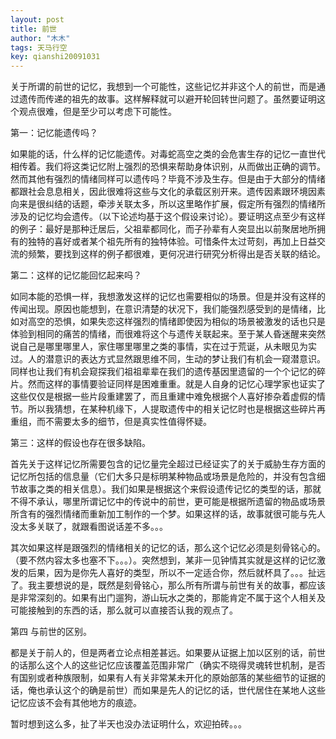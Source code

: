 ```yaml
---
layout: post
title: 前世
author: "木木"
tags: 天马行空
key: qianshi20091031
---
```


关于所谓的前世的记忆，我想到一个可能性，这些记忆并非这个人的前世，而是通过遗传而传递的祖先的故事。这样解释就可以避开轮回转世问题了。虽然要证明这个观点很难，但是至少可以考虑下可能性。
<!--more-->

第一：记忆能遗传吗？

如果能的话，什么样的记忆能遗传。对毒蛇高空之类的会危害生存的记忆一直世代相传着。我们将这类记忆附上强烈的恐惧来帮助身体识别，从而做出正确的调节。然而其他有强烈的情绪同样可以遗传吗？毕竟不涉及生存。但是由于大部分的情绪都跟社会息息相关，因此很难将这些与文化的承载区别开来。遗传因素跟环境因素向来是很纠结的话题，牵涉关联太多，所以这里略作扩展，假定所有强烈的情绪所涉及的记忆均会遗传。（以下论述均基于这个假设来讨论）。要证明这点至少有这样的例子：最好是那种迁居后，父祖辈都同化，而子孙辈有人突显出以前聚居地所拥有的独特的喜好或者某个祖先所有的独特体验。可惜条件太过苛刻，再加上日益交流的频繁，要找到这样的例子都很难，更何况进行研究分析得出是否关联的结论。

第二：这样的记忆能回忆起来吗？

如同本能的恐惧一样，我想激发这样的记忆也需要相似的场景。但是并没有这样的传闻出现。原因也能想到，在意识清楚的状况下，我们能强烈感受到的是情绪，比如对高空的恐惧，如果失恋这样强烈的情绪即使因为相似的场景被激发的话也只是体验到相同的痛苦的情绪，而很难将这个与遗传关联起来。至于某人昏迷醒来突然说自己是哪里哪里人，家住哪里哪里之类的事情，实在过于荒诞，从未眼见为实过。人的潜意识的表达方式显然跟思维不同，生动的梦让我们有机会一窥潜意识。同样也让我们有机会窥探我们祖祖辈辈在我们的遗传基因里遗留的一个个记忆的碎片。然而这样的事情要验证同样是困难重重。就是人自身的记忆心理学家也证实了这些仅仅是根据一些片段重建罢了，而且重建中难免根据个人喜好掺杂着虚假的情节。所以我猜想，在某种机缘下，人提取遗传中的相关记忆时也是根据这些碎片再重组，而不需要太多的细节，但是真实性值得怀疑。

第三：这样的假设也存在很多缺陷。

首先关于这样记忆所需要包含的记忆量完全超过已经证实了的关于威胁生存方面的记忆所包括的信息量（它们大多只是标明某种物品或场景是危险的，并没有包含细节故事之类的相关信息）。我们如果是根据这个来假设遗传记忆的类型的话，那就不得不承认，哪里所谓记忆中的传说中的前世，更可能是根据所遗留的物品或场景所含有的强烈情绪而重新加工制作的一个梦。如果这样的话，故事就很可能与先人没太多关联了，就跟看图说话差不多。。。

其次如果这样是跟强烈的情绪相关的记忆的话，那么这个记忆必须是刻骨铭心的。（要不然内容太多也塞不下。。。）。突然想到，某非一见钟情其实就是这样的记忆激发的后果，因为是你先人喜好的类型，所以不一定适合你，然后就杯具了。。。扯远了。我主要想说的是，既然是刻骨铭心，那么所有所谓与前世有关的故事，都应该是非常深刻的。如果有出门遛狗，游山玩水之类的，那能肯定不属于这个人相关及可能接触到的东西的话，那么就可以直接否认我的观点了。

第四 与前世的区别。

都是关于前人的，但是两者立论点相差甚远。如果要从证据上加以区别的话，前世的话那么这个人的这些记忆应该覆盖范围非常广（确实不晓得灵魂转世机制，是否有国别或者种族限制，如果有人有关非常某未开化的原始部落的某些细节的证据的话，俺也承认这个的确是前世）而如果是先人的记忆的话，世代居住在某地人这些记忆应该不会有其他地方的痕迹。

暂时想到这么多，扯了半天也没办法证明什么，欢迎拍砖。。。